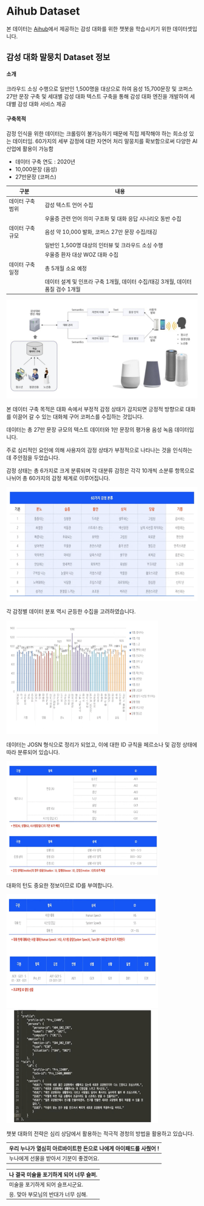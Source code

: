 # Aihub Dataset


본 데이터는 [Aihub](https://aihub.or.kr/aihubdata/data/view.do?currMenu=115&topMenu=100&aihubDataSe=realm&dataSetSn=86)에서 제공하는 감성 대화를 위한 챗봇을 학습시키기 위한 데이터셋입니다.

## 감성 대화 말뭉치 Dataset 정보


#### 소개

크라우드 소싱 수행으로 일반인 1,500명을 대상으로 하여 음성 15,700문장 및 코퍼스 27만 문장 구축 및 세대별 감성 대화 텍스트 구축을 통해 감성 대화 엔진을 개발하여 세대별 감성 대화 서비스 제공

#### 구축목적

감정 인식을 위한 데이터는 크롤링이 불가능하기 때문에 직접 제작해야 하는 희소성 있는 데이터임. 60가지의 세부 감정에 대한 자연어 처리 말뭉치를 확보함으로써 다양한 AI 산업에 활용이 가능함

* 데이터 구축 연도 : 2020년
* 10,000문장 (음성)
* 27만문장 (코퍼스)

| 구분             | 내용                                                                       |
| ---------------- | -------------------------------------------------------------------------- |
| 데이터 구축 범위 | 감성 텍스트 언어 수집                                                       |
|                  | 우울증 관련 언어 의미 구조화 및 대화 응답 시나리오 동반 수집                  |
| 데이터 구축 규모 | 음성 약 10,000 발화, 코퍼스 27만 문장 수집/태깅                               |
|                  | 일반인 1,500명 대상의 인터뷰 및 크라우드 소싱 수행                            |
|                  | 우울증 환자 대상 WOZ 대화 수집                                              |
| 데이터 구축 일정 | 총 5개월 소요 예정                                                          |
|                  | 데이터 설계 및 인프라 구축 1개월, 데이터 수집/태깅 3개월, 데이터 품질 검수 1개월 |


![picture](./img/picture.png)

본 데이터 구축 목적은 대화 속에서 부정적 감정 상태가 감지되면 긍정적 방향으로 대화를 이끌어 갈 수 있는 대화체 구어 코퍼스를 수집하는 것입니다.

데이터는 총 27만 문장 규모의 텍스트 데이터와 1만 문장의 평가용 음성 녹음 데이터입니다.

주로 심리적인 요인에 의해 사용자의 감정 상태가 부정적으로 나타나는 것을 인식하는 데 주안점을 두었습니다.

감정 상태는 총 6가지로 크게 분류되며 각 대분류 감정은 각각 10개씩 소분류 항목으로 나뉘어 총 60가지의 감정 체계로 이루어집니다.

<img src="./img/emotion.png" alt="emotion" width="600" height="300" />

각 감정별 데이터 분포 역시 균등한 수집을 고려하였습니다.

<img src="./img/equal.png" alt="equal" width="400" height="300" />

데이터는 JOSN 형식으로 정리가 되었고, 이에 대한 ID 규칙을 페르소나 및 감정 상태에 따라 분류되어 있습니다.

<img src="./img/text1.png" alt="text1" width="400" height="300" />

대화의 턴도 중요한 정보이므로 ID를 부여합니다.

<img src="./img/text2.png" alt="text2" width="400" height="300" />

<img src="./img/json.png" alt="json" width="400" height="300" />

챗봇 대화의 전략은 심리 상담에서 활용하는 적극적 경청의 방법을 활용하고 있습니다.


| 우리 누나가 열심히 아르바이트한 돈으로 나에게 아이패드를 사줬어 !    |
| ------------------------------------------------------ |
| 누나에게 선물을 받아서 기분이 좋겠어요.                      |

| 나 결국 미술을 포기하게 되어 너무 슬퍼.                      |
| ------------------------------------------------------ |
| 미술을 포기하게 되어 슬프시군요.                           |
| 응. 맞아 부모님의 반대가 너무 심해.                          |

